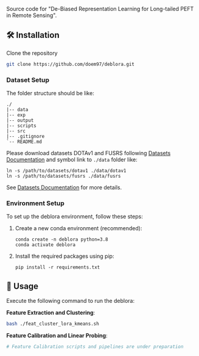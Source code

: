 Source code for "De-Biased Representation Learning for Long-tailed PEFT in Remote Sensing".

## 🛠️ Installation
Clone the repository
```bash
git clone https://github.com/doem97/deblora.git
```

### Dataset Setup

The folder structure should be like:
```
./
|-- data
|-- exp
|-- output
|-- scripts
|-- src
|-- .gitignore
`-- README.md
```

Please download datasets DOTAv1 and FUSRS following [Datasets Documentation](data/README.md) and symbol link to `./data` folder like:
```
ln -s /path/to/datasets/dotav1 ./data/dotav1
ln -s /path/to/datasets/fusrs ./data/fusrs
```

See [Datasets Documentation](datasets/README.md) for more details.

### Environment Setup

To set up the deblora environment, follow these steps:

1. Create a new conda environment (recommended):
   ```
   conda create -n deblora python=3.8
   conda activate deblora
   ```

2. Install the required packages using pip:
   ```
   pip install -r requirements.txt
   ```

## 🚀 Usage

Execute the following command to run the deblora:

**Feature Extraction and Clustering**:
   ```bash
   bash ./feat_cluster_lora_kmeans.sh
   ```

**Feature Calibration and Linear Probing**:
   ```bash
   # Feature Calibration scripts and pipelines are under preparation
   ```